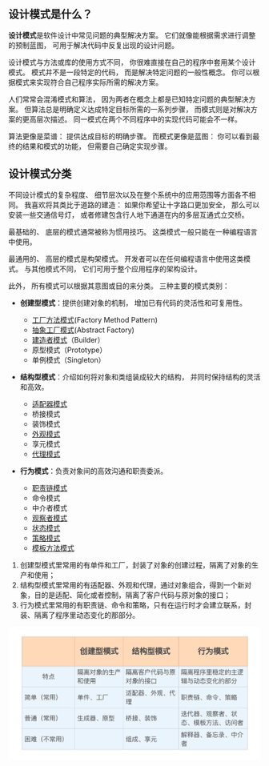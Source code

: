 ## 设计模式是什么？

**设计模式**是软件设计中常见问题的典型解决方案。 它们就像能根据需求进行调整的预制蓝图， 可用于解决代码中反复出现的设计问题。

设计模式与方法或库的使用方式不同， 你很难直接在自己的程序中套用某个设计模式。 模式并不是一段特定的代码， 而是解决特定问题的一般性概念。 你可以根据模式来实现符合自己程序实际所需的解决方案。

人们常常会混淆模式和算法， 因为两者在概念上都是已知特定问题的典型解决方案。 但算法总是明确定义达成特定目标所需的一系列步骤， 而模式则是对解决方案的更高层次描述。 同一模式在两个不同程序中的实现代码可能会不一样。

算法更像是菜谱： 提供达成目标的明确步骤。 而模式更像是蓝图： 你可以看到最终的结果和模式的功能， 但需要自己确定实现步骤。

## 设计模式分类

不同设计模式的复杂程度、 细节层次以及在整个系统中的应用范围等方面各不相同。 我喜欢将其类比于道路的建造： 如果你希望让十字路口更加安全， 那么可以安装一些交通信号灯， 或者修建包含行人地下通道在内的多层互通式立交桥。

最基础的、 底层的模式通常被称为惯用技巧。 这类模式一般只能在一种编程语言中使用。

最通用的、 高层的模式是构架模式。 开发者可以在任何编程语言中使用这类模式。 与其他模式不同， 它们可用于整个应用程序的架构设计。

此外， 所有模式可以根据其意图或目的来分类。 三种主要的模式类别：

-   **创建型模式**：提供创建对象的机制， 增加已有代码的灵活性和可复用性。
	- [工厂方法模式](工厂方法.md)(Factory Method Pattern)
	- [抽象工厂模式](抽象工厂.md)(Abstract Factory)
	- [建造者模式](生成器模式.md)（Builder）
	- 原型模式（Prototype）
	- 单例模式（Singleton）

-   **结构型模式**：介绍如何将对象和类组装成较大的结构， 并同时保持结构的灵活和高效。
	- [适配器模式](适配器模式.md)
	- 桥接模式
	- 装饰模式
	- [外观模式](外观模式.md)
	- 享元模式
	- [代理模式](代理模式.md)
-   **行为模式**：负责对象间的高效沟通和职责委派。
	- [职责链模式](职责链模式.md)
	- 命令模式
	- 中介者模式
	- [观察者模式](观察者模式.md)
	- [状态模式](状态模式.md)
	- [策略模式](策略模式.md)
	- [模板方法模式](模板方法模式.md)

1. 创建型模式里常用的有单件和工厂，封装了对象的创建过程，隔离了对象的生产和使用；
2. 结构型模式里常用的有适配器、外观和代理，通过对象组合，得到一个新对象，目的是适配、简化或者控制，隔离了客户代码与原对象的接口；
3. 行为模式里常用的有职责链、命令和策略，只有在运行时才会建立联系，封装、隔离了程序里动态变化的那部分。

![](image/Pasted%20image%2020221021150937.png)